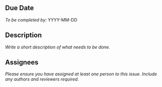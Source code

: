 ## Due Date
*To be completed by:* YYYY-MM-DD


## Description
*Write a short description of what needs to be done.*

## Assignees
*Please ensure you have assigned at least one person to this issue. Include any authors and reviewers required.*

